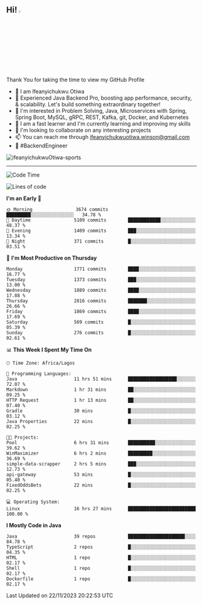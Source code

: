 <!-- BLOG-POST-LIST:START --><!-- BLOG-POST-LIST:END -->

## Hi! <img src="https://media.giphy.com/media/hvRJCLFzcasrR4ia7z/giphy.gif" width="4%"> 

Thank You for taking the time to view my GitHub Profile

- 👋 I am Ifeanyichukwu Otiwa
- 🚀 Experienced Java Backend Pro, boosting app performance, security, & scalability. Let's build something extraordinary together!
- 👀 I'm interested in Problem Solving, Java, Microservices with Spring, Spring Boot, MySQL, gRPC, REST, Kafka, git, Docker, and Kubernetes
- 🌱 I am a fast learner and I'm currently learning and improving my skills
- 💞️ I'm looking to collaborate on any interesting projects
- 📫 You can reach me through ifeanyichukwuotiwa.winson@gmail.com
- 🚀 #BackendEngineer

<p align="left" marginTop="10px"> <img src="https://komarev.com/ghpvc/?username=ifeanyichukwuOtiwa-sports&label=Profile%20views&color=0e75b6&style=for-the-badge" alt="ifeanyichukwuOtiwa-sports" /> </p>

***

<!--START_SECTION:waka-->
![Code Time](http://img.shields.io/badge/Code%20Time-1%2C951%20hrs%2040%20mins-blue)

![Lines of code](https://img.shields.io/badge/From%20Hello%20World%20I%27ve%20Written-4.1%20million%20lines%20of%20code-blue)

**I'm an Early 🐤** 

```text
🌞 Morning                3674 commits        █████████░░░░░░░░░░░░░░░░   34.78 % 
🌆 Daytime                5109 commits        ████████████░░░░░░░░░░░░░   48.37 % 
🌃 Evening                1409 commits        ███░░░░░░░░░░░░░░░░░░░░░░   13.34 % 
🌙 Night                  371 commits         █░░░░░░░░░░░░░░░░░░░░░░░░   03.51 % 
```
📅 **I'm Most Productive on Thursday** 

```text
Monday                   1771 commits        ████░░░░░░░░░░░░░░░░░░░░░   16.77 % 
Tuesday                  1373 commits        ███░░░░░░░░░░░░░░░░░░░░░░   13.00 % 
Wednesday                1889 commits        ████░░░░░░░░░░░░░░░░░░░░░   17.88 % 
Thursday                 2816 commits        ███████░░░░░░░░░░░░░░░░░░   26.66 % 
Friday                   1869 commits        ████░░░░░░░░░░░░░░░░░░░░░   17.69 % 
Saturday                 569 commits         █░░░░░░░░░░░░░░░░░░░░░░░░   05.39 % 
Sunday                   276 commits         █░░░░░░░░░░░░░░░░░░░░░░░░   02.61 % 
```


📊 **This Week I Spent My Time On** 

```text
🕑︎ Time Zone: Africa/Lagos

💬 Programming Languages: 
Java                     11 hrs 51 mins      ██████████████████░░░░░░░   72.07 % 
Markdown                 1 hr 31 mins        ██░░░░░░░░░░░░░░░░░░░░░░░   09.25 % 
HTTP Request             1 hr 13 mins        ██░░░░░░░░░░░░░░░░░░░░░░░   07.40 % 
Gradle                   30 mins             █░░░░░░░░░░░░░░░░░░░░░░░░   03.12 % 
Java Properties          22 mins             █░░░░░░░░░░░░░░░░░░░░░░░░   02.25 % 

🐱‍💻 Projects: 
Pool                     6 hrs 31 mins       ██████████░░░░░░░░░░░░░░░   39.62 % 
WinMaximizer             6 hrs 2 mins        █████████░░░░░░░░░░░░░░░░   36.69 % 
simple-data-scrapper     2 hrs 5 mins        ███░░░░░░░░░░░░░░░░░░░░░░   12.73 % 
api-gateway              53 mins             █░░░░░░░░░░░░░░░░░░░░░░░░   05.40 % 
FixedOddsBets            22 mins             █░░░░░░░░░░░░░░░░░░░░░░░░   02.25 % 

💻 Operating System: 
Linux                    16 hrs 27 mins      █████████████████████████   100.00 % 
```

**I Mostly Code in Java** 

```text
Java                     39 repos            █████████████████████░░░░   84.78 % 
TypeScript               2 repos             █░░░░░░░░░░░░░░░░░░░░░░░░   04.35 % 
HTML                     1 repo              █░░░░░░░░░░░░░░░░░░░░░░░░   02.17 % 
Shell                    1 repo              █░░░░░░░░░░░░░░░░░░░░░░░░   02.17 % 
Dockerfile               1 repo              █░░░░░░░░░░░░░░░░░░░░░░░░   02.17 % 
```




 Last Updated on 22/11/2023 20:22:53 UTC
<!--END_SECTION:waka-->

<!--
<p align="center">
![trophy](https://github-profile-trophy.vercel.app/?username=ifeanyichukwuOtiwa-sports&theme=onedark) (https://github.com/ryo-ma/github-profile-trophy)
</p>
-->

<!---
ifeanyi-otiwa/ifeanyi-otiwa is a ✨ special ✨ repository because its `README.md` (this file) appears on your GitHub profile.
You can click the Preview link to take a look at your changes.
--->
